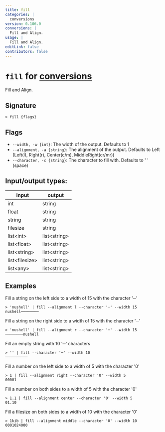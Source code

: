 ```yaml
---
title: fill
categories: |
  conversions
version: 0.106.0
conversions: |
  Fill and Align.
usage: |
  Fill and Align.
editLink: false
contributors: false
---
```

<!-- This file is automatically generated. Please edit the command in https://github.com/nushell/nushell instead. -->

# `fill` for [conversions](/commands/categories/conversions.md)

<div class='command-title'>Fill and Align.</div>

## Signature

```> fill {flags} ```

## Flags

 -  `--width, -w {int}`: The width of the output. Defaults to 1
 -  `--alignment, -a {string}`: The alignment of the output. Defaults to Left (Left(l), Right(r), Center(c/m), MiddleRight(cr/mr))
 -  `--character, -c {string}`: The character to fill with. Defaults to ' ' (space)


## Input/output types:

| input          | output       |
| -------------- | ------------ |
| int            | string       |
| float          | string       |
| string         | string       |
| filesize       | string       |
| list&lt;int&gt;      | list&lt;string&gt; |
| list&lt;float&gt;    | list&lt;string&gt; |
| list&lt;string&gt;   | list&lt;string&gt; |
| list&lt;filesize&gt; | list&lt;string&gt; |
| list&lt;any&gt;      | list&lt;string&gt; |
## Examples

Fill a string on the left side to a width of 15 with the character '─'
```nu
> 'nushell' | fill --alignment l --character '─' --width 15
nushell────────
```

Fill a string on the right side to a width of 15 with the character '─'
```nu
> 'nushell' | fill --alignment r --character '─' --width 15
────────nushell
```

Fill an empty string with 10 '─' characters
```nu
> '' | fill --character '─' --width 10
──────────
```

Fill a number on the left side to a width of 5 with the character '0'
```nu
> 1 | fill --alignment right --character '0' --width 5
00001
```

Fill a number on both sides to a width of 5 with the character '0'
```nu
> 1.1 | fill --alignment center --character '0' --width 5
01.10
```

Fill a filesize on both sides to a width of 10 with the character '0'
```nu
> 1kib | fill --alignment middle --character '0' --width 10
0001024000
```

